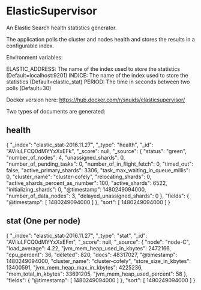 # ElasticSupervisor
An Elastic Search health statistics generator.

The application polls the cluster and nodes health and stores the results in a configurable index.

Environment variables:

ELASTIC_ADDRESS: The name of the index used to store the statistics (Default=localhost:9201)
INDICE: The name of the index used to store the statistics (Default=elastic_stat)
PERIOD: The time in seconds between two polls (Default=30)

Docker version here: https://hub.docker.com/r/snuids/elasticsupervisor/

Two types of documents are generated:

## health
{
  "_index": "elastic_stat-2016.11.27",
  "_type": "health",
  "_id": "AViluLFCQ0dMYYxXxEFk",
  "_score": null,
  "_source": {
    "status": "green",
    "number_of_nodes": 4,
    "unassigned_shards": 0,
    "number_of_pending_tasks": 0,
    "number_of_in_flight_fetch": 0,
    "timed_out": false,
    "active_primary_shards": 3306,
    "task_max_waiting_in_queue_millis": 0,
    "cluster_name": "cluster-cofely",
    "relocating_shards": 0,
    "active_shards_percent_as_number": 100,
    "active_shards": 6522,
    "initializing_shards": 0,
    "@timestamp": 1480249094000,
    "number_of_data_nodes": 3,
    "delayed_unassigned_shards": 0
  },
  "fields": {
    "@timestamp": [
      1480249094000
    ]
  },
  "sort": [
    1480249094000
  ]
}

## stat (One per node)
{
  "_index": "elastic_stat-2016.11.27",
  "_type": "stat",
  "_id": "AViluLFCQ0dMYYxXxEFm",
  "_score": null,
  "_source": {
    "node": "node-C",
    "load_average": 4.22,
    "jvm_mem_heap_used_in_kbytes": 2472166,
    "cpu_percent": 36,
    "deleted": 820,
    "docs": 48317027,
    "@timestamp": 1480249094000,
    "cluster_name": "cluster-cofely",
    "store_size_in_kbytes": 13400591,
    "jvm_mem_heap_max_in_kbytes": 4225236,
    "mem_total_in_kbytes": 33691205,
    "jvm_mem_heap_used_percent": 58
  },
  "fields": {
    "@timestamp": [
      1480249094000
    ]
  },
  "sort": [
    1480249094000
  ]
}

